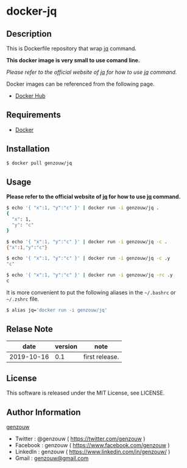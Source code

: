 # docker-jq

## Description

This is Dockerfile repository that wrap [jq](https://stedolan.github.io/jq) command.

**This docker image is very small to use comand line.**

*Please refer to the official website of [jq](https://stedolan.github.io/jq) for how to use [jq](https://stedolan.github.io/jq) command.*

Docker images can be referenced from the following page.

* [Docker Hub](https://hub.docker.com/r/genzouw/jq)

## Requirements

* [Docker](https://www.docker.com)

## Installation

```bash
$ docker pull genzouw/jq
```

## Usage

**Please refer to the official website of [jq](https://stedolan.github.io/jq) for how to use [jq](https://stedolan.github.io/jq) command.**


```bash
$ echo '{ "x":1, "y":"c" }' | docker run -i genzouw/jq .
{
  "x": 1,
  "y": "c"
}

$ echo '{ "x":1, "y":"c" }' | docker run -i genzouw/jq -c .
{"x":1,"y":"c"}

$ echo '{ "x":1, "y":"c" }' | docker run -i genzouw/jq -c .y
"c"

$ echo '{ "x":1, "y":"c" }' | docker run -i genzouw/jq -rc .y
c
```

It is more convenient to put the following aliases in the `~/.bashrc` or `~/.zshrc` file.

```bash
$ alias jq='docker run -i genzouw/jq'
```

## Relase Note

|date      |version|note          |
|---       |---    |---           |
|2019-10-16|0.1    |first release.|


## License

This software is released under the MIT License, see LICENSE.


## Author Information

[genzouw](https://genzouw.com)

* Twitter   : @genzouw ( https://twitter.com/genzouw )
* Facebook  : genzouw ( https://www.facebook.com/genzouw )
* LinkedIn  : genzouw ( https://www.linkedin.com/in/genzouw/ )
* Gmail     : genzouw@gmail.com
